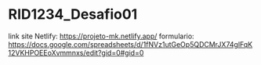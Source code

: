 # RID1234_Desafio01
link site Netlify: https://projeto-mk.netlify.app/
formulario: https://docs.google.com/spreadsheets/d/1fNVz1utGeOp5QDCMrJX74glFqK12VKHPOEEoXvmmnxs/edit?gid=0#gid=0

